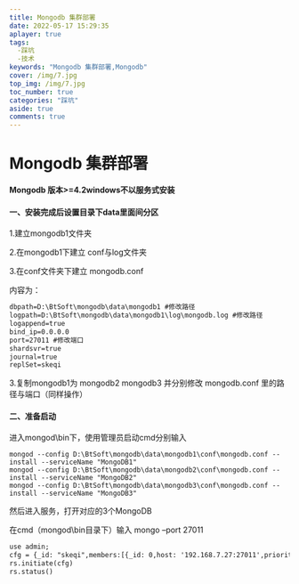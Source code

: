 ```yaml
---
title: Mongodb 集群部署
date: 2022-05-17 15:29:35
aplayer: true
tags:
  -踩坑
  -技术
keywords: "Mongodb 集群部署,Mongodb"
cover: /img/7.jpg
top_img: /img/7.jpg
toc_number: true
categories: "踩坑"
aside: true
comments: true
---
```

# Mongodb 集群部署

**Mongodb 版本>=4.2windows不以服务式安装**

#### 一、安装完成后设置目录下data里面间分区

1.建立mongodb1文件夹

2.在mongodb1下建立 conf与log文件夹

3.在conf文件夹下建立 mongodb.conf

内容为：

```xml
dbpath=D:\BtSoft\mongodb\data\mongodb1 #修改路径
logpath=D:\BtSoft\mongodb\data\mongodb1\log\mongodb.log #修改路径
logappend=true
bind_ip=0.0.0.0
port=27011 #修改端口
shardsvr=true
journal=true
replSet=skeqi
```

3.复制mongodb1为 mongodb2 mongodb3 并分别修改 mongodb.conf 里的路径与端口（同样操作）

#### 二、准备启动

进入mongod\bin下，使用管理员启动cmd分别输入

```
mongod --config D:\BtSoft\mongodb\data\mongodb1\conf\mongodb.conf --install --serviceName "MongoDB1"
mongod --config D:\BtSoft\mongodb\data\mongodb2\conf\mongodb.conf --install --serviceName "MongoDB2"
mongod --config D:\BtSoft\mongodb\data\mongodb3\conf\mongodb.conf --install --serviceName "MongoDB3"
```

然后进入服务，打开对应的3个MongoDB

在cmd（mongod\bin目录下）输入 mongo –port 27011

```xml
use admin;
cfg = {_id: "skeqi",members:[{_id: 0,host: '192.168.7.27:27011',priority: 2},{_id: 1,host: '192.168.7.27:27012',priority: 1},{_id: 3,host: '192.168.7.27:27013',arbiterOnly: true}]};
rs.initiate(cfg)
rs.status()
```

